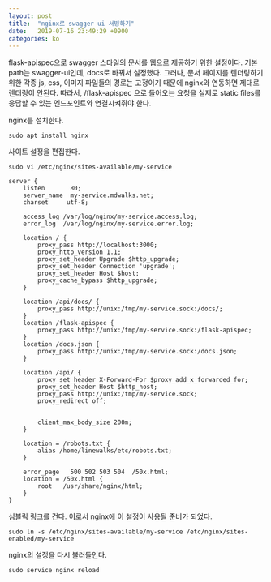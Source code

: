 ```yaml
---
layout: post
title:  "nginx로 swagger ui 서빙하기"
date:   2019-07-16 23:49:29 +0900
categories: ko
---
```


flask-apispec으로 swagger 스타일의 문서를 웹으로 제공하기 위한 설정이다.
기본 path는 swagger-ui인데, docs로 바꿔서 설정했다.
그러나, 문서 페이지를 렌더링하기 위한 각종 js, css, 이미지 파일들의 경로는 고정이기 때문에
nginx와 연동하면 제대로 렌더링이 안된다.
따라서, /flask-apispec 으로 들어오는 요청을 실제로 static files를 응답할 수 있는 엔드포인트와 연결시켜줘야 한다.




nginx를 설치한다.

```
sudo apt install nginx
```

사이트 설정을 편집한다.

```
sudo vi /etc/nginx/sites-available/my-service
```

```
server {
    listen       80;
    server_name  my-service.mdwalks.net;
    charset     utf-8;

    access_log /var/log/nginx/my-service.access.log;
    error_log  /var/log/nginx/my-service.error.log;

    location / {
        proxy_pass http://localhost:3000;
        proxy_http_version 1.1;
        proxy_set_header Upgrade $http_upgrade;
        proxy_set_header Connection 'upgrade';
        proxy_set_header Host $host;
        proxy_cache_bypass $http_upgrade;
    }

    location /api/docs/ {
        proxy_pass http://unix:/tmp/my-service.sock:/docs/;
    }
    location /flask-apispec {
        proxy_pass http://unix:/tmp/my-service.sock:/flask-apispec;
    }
    location /docs.json {
        proxy_pass http://unix:/tmp/my-service.sock:/docs.json;
    }

    location /api/ {
        proxy_set_header X-Forward-For $proxy_add_x_forwarded_for;
        proxy_set_header Host $http_host;
        proxy_pass http://unix:/tmp/my-service.sock;
        proxy_redirect off;


        client_max_body_size 200m;
    }

    location = /robots.txt {
        alias /home/linewalks/etc/robots.txt;
    }

    error_page   500 502 503 504  /50x.html;
    location = /50x.html {
        root   /usr/share/nginx/html;
    }
}
```


심볼릭 링크를 건다. 이로서 nginx에 이 설정이 사용될 준비가 되었다.
```
sudo ln -s /etc/nginx/sites-available/my-service /etc/nginx/sites-enabled/my-service
```

nginx의 설정을 다시 불러들인다.
```
sudo service nginx reload
```
